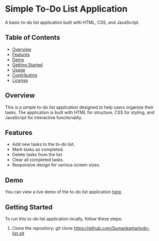 # Simple To-Do List Application

A basic to-do list application built with HTML, CSS, and JavaScript.

## Table of Contents
- [Overview](#overview)
- [Features](#features)
- [Demo](#demo)
- [Getting Started](#getting-started)
- [Usage](#usage)
- [Contributing](#contributing)
- [License](#license)

## Overview

This is a simple to-do list application designed to help users organize their tasks. The application is built with HTML for structure, CSS for styling, and JavaScript for interactive functionality.

## Features

- Add new tasks to the to-do list.
- Mark tasks as completed.
- Delete tasks from the list.
- Clear all completed tasks.
- Responsive design for various screen sizes.

## Demo

You can view a live demo of the to-do list application [here](#).

## Getting Started

To run this to-do list application locally, follow these steps:

1. Clone the repository:
   git clone https://github.com/Sumankanta/todo-list.git
